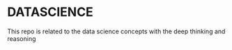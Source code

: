 # DATASCIENCE
This repo is related to the data science concepts with the deep thinking and reasoning
